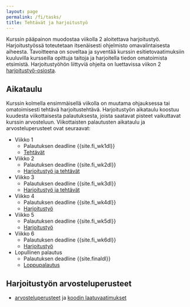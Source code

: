 ```yaml
---
layout: page
permalink: /fi/tasks/
title: Tehtävät ja harjoitustyö
---
```


Kurssin pääpainon muodostaa viikolla 2 aloitettava harjoitustyö. Harjoitustyössä toteutetaan itsenäisesti ohjelmisto omavalintaisesta aiheesta. Tavoitteena on soveltaa ja syventää kurssin esitietovaatimuksiin kuuluvilla kursseilla opittuja taitoja ja harjoitella tiedon omatoimista etsimistä. Harjoitustyöhön liittyviä ohjeita on luettavissa viikon 2 [harjoitustyö-osiosta](/fi/tasks/week2#harjoitustyö).

## Aikataulu

Kurssin kolmella ensimmäisellä viikolla on muutama ohjauksessa tai omatoimisesti tehtävä harjoitustehtävä. Harjoitustyön aikataulu koostuu kuudesta viikottaisesta palautuksesta, joista saatavat pisteet vaikuttavat kurssin arvosteluun. Viikottaisten palautusten aikataulu ja arvosteluperusteet ovat seuraavat:

- Viikko 1
  - Palautuksen deadline {{site.fi_wk1dl}}
  - [Tehtävät](/fi/tasks/week1)
- Viikko 2
  - Palautuksen deadline {{site.fi_wk2dl}}
  - [Harjoitustyö ja tehtävät](/fi/tasks/week2)
- Viikko 3
  - Palautuksen deadline {{site.fi_wk3dl}}
  - [Harjoitustyö ja tehtävät](/fi/tasks/week3)
- Viikko 4
  - Palautuksen deadline {{site.fi_wk4dl}}
  - [Harjoitustyö](/fi/tasks/week4)
- Viikko 5
  - Palautuksen deadline {{site.fi_wk5dl}}
  - [Harjoitustyö](/fi/tasks/week5)
- Viikko 6
  - Palautuksen deadline {{site.fi_wk6dl}}
  - [Harjoitustyö](/fi/tasks/week6)
- Lopullinen palautus
  - Palautuksen deadline {{site.finaldl}}
  - [Loppupalautus](/fi/tasks/final)

## Harjoitustyön arvosteluperusteet

- [arvosteluperusteet](/fi/tasks/criteria) ja [koodin laatuvaatimukset](/fi/tasks/quality)

